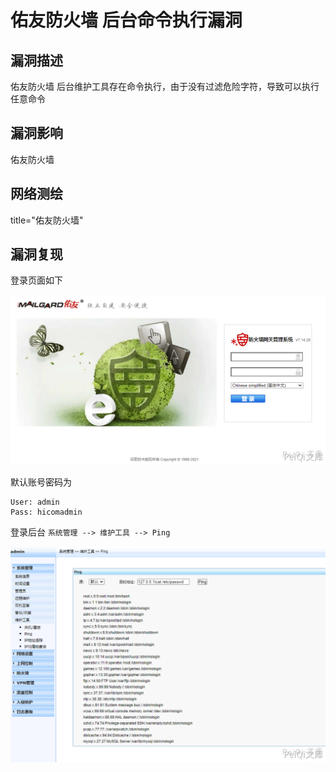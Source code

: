 # 佑友防火墙 后台命令执行漏洞

## 漏洞描述

佑友防火墙 后台维护工具存在命令执行，由于没有过滤危险字符，导致可以执行任意命令

## 漏洞影响

<a-checkbox checked>佑友防火墙</a-checkbox></br>

## 网络测绘

<a-checkbox checked>title="佑友防火墙"</a-checkbox></br>

## 漏洞复现

登录页面如下



![img](../../../.vuepress/public/img/yy-1.png)



默认账号密码为

```plain
User: admin
Pass: hicomadmin
```



登录后台 `系统管理 --> 维护工具 --> Ping`



![img](../../../.vuepress/public/img/yy-2.png)